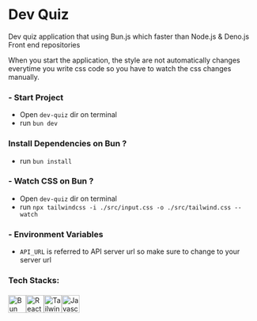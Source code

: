 # Dev Quiz

Dev quiz application that using Bun.js which faster than Node.js & Deno.js
Front end repositories

When you start the application, the style are not automatically
changes everytime you write css code so you have to watch the css changes manually.

### - Start Project
- Open `dev-quiz` dir on terminal
- run `bun dev`

### Install Dependencies on Bun ?
- run `bun install`

### - Watch CSS on Bun ?
- Open `dev-quiz` dir on terminal
- run `npx tailwindcss -i ./src/input.css -o ./src/tailwind.css --watch`


### - Environment Variables
- `API_URL` is referred to API server url so make sure to change to your server url


### Tech Stacks:
<div style="margin-top: 20px; display: flex;">
  <img src='https://svgshare.com/i/ixn.svg' alt="Bun JS" height="36px" />
  <img src='https://svgshare.com/i/iMA.svg' alt="React JS" height="36px" />
  <img src='https://svgshare.com/i/iLM.svg' alt="Tailwind CSS" height="36px" />
  <img src='https://svgshare.com/i/iLU.svg' title='Javascript' height="36px" />
</div>